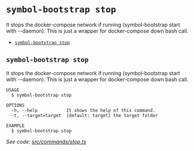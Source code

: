 `symbol-bootstrap stop`
=======================

It stops the docker-compose network if running (symbol-bootstrap start with --daemon). This is just a wrapper for docker-compose down bash call.

* [`symbol-bootstrap stop`](#symbol-bootstrap-stop)

## `symbol-bootstrap stop`

It stops the docker-compose network if running (symbol-bootstrap start with --daemon). This is just a wrapper for docker-compose down bash call.

```
USAGE
  $ symbol-bootstrap stop

OPTIONS
  -h, --help           It shows the help of this command.
  -t, --target=target  [default: target] the target folder

EXAMPLE
  $ symbol-bootstrap stop
```

_See code: [src/commands/stop.ts](https://github.com/nemtech/symbol-bootstrap/blob/v0.0.0/src/commands/stop.ts)_
